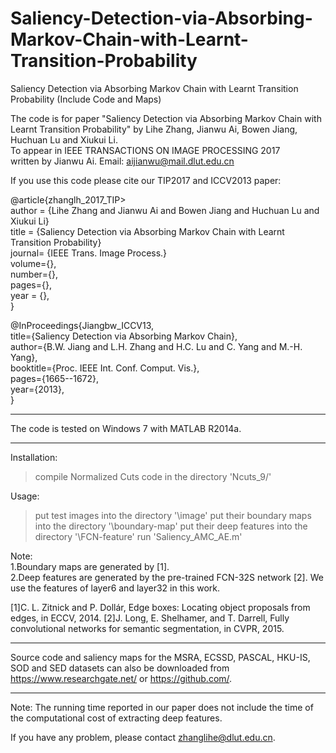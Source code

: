 # Saliency-Detection-via-Absorbing-Markov-Chain-with-Learnt-Transition-Probability
Saliency Detection via Absorbing Markov Chain with Learnt Transition Probability (Include Code and Maps)


The code is for paper "Saliency Detection via Absorbing Markov Chain with Learnt Transition Probability" by Lihe Zhang, Jianwu Ai, Bowen Jiang, Huchuan Lu and Xiukui Li.  
To appear in IEEE TRANSACTIONS ON IMAGE PROCESSING 2017   
written by Jianwu Ai. Email: aijianwu@mail.dlut.edu.cn


If you use this code please cite our TIP2017 and ICCV2013 paper:

@article{zhanglh_2017_TIP>  
author = {Lihe Zhang and Jianwu Ai and Bowen Jiang and Huchuan Lu and Xiukui Li}  
title = {Saliency Detection via Absorbing Markov Chain with Learnt Transition Probability}  
journal= {IEEE Trans. Image Process.}  
volume={},  
number={},  
pages={},  
year = {},  
}

@InProceedings{Jiangbw_ICCV13,  
title={Saliency Detection via Absorbing Markov Chain},  
author={B.W. Jiang and L.H. Zhang and H.C. Lu and C. Yang and M.-H. Yang},  
booktitle={Proc. IEEE Int. Conf. Comput. Vis.},  
pages={1665--1672},  
year={2013},  
}


******************************************************************
The code is tested on Windows 7 with MATLAB R2014a.
*******************************************************************

Installation:
>compile Normalized Cuts code in the directory 'Ncuts_9/'


Usage:
>put test images into the directory '\image'
>put their boundary maps into the directory '\boundary-map'
>put their deep features into the directory '\FCN-feature'
>run 'Saliency_AMC_AE.m'


Note:  
1.Boundary maps are generated by [1].  
2.Deep features are generated by the pre-trained FCN-32S network [2]. We use the features of layer6 and layer32 in this work.


[1]C. L. Zitnick and P. Dollár, Edge boxes: Locating object proposals from edges, in ECCV, 2014.
[2]J. Long, E. Shelhamer, and T. Darrell, Fully convolutional networks for semantic segmentation, in CVPR, 2015.

*****************************************************************************************************************************
Source code and saliency maps for the MSRA, ECSSD, PASCAL, HKU-IS, SOD and SED datasets can also be downloaded from https://www.researchgate.net/ or https://github.com/.
*****************************************************************************************************************************

Note: The running time reported in our paper does not include the time of the computational cost of extracting deep features. 

If you have any problem, please contact zhanglihe@dlut.edu.cn.






